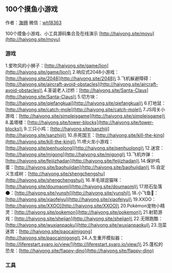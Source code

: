 ## 100个摸鱼小游戏  

作者：[海拥](https://github.com/wanghao221) 微信：[wh18363](http://haiyong.site/wp-content/uploads/2022/01/weixin1220.png)

100个摸鱼小游戏、小工具源码集合及在线演示
[http://haiyong.site/moyu](http://haiyong.site/moyu)

### 游戏

1.爱吹风的小狮子：[http://haiyong.site/game/lion](http://haiyong.site/game/lion)\
2.响应式2048小游戏：[http://haiyong.site/2048](http://haiyong.site/2048)\
3.飞机躲避障碍：[http://haiyong.site/aircraft-avoid-obstacles](http://haiyong.site/aircraft-avoid-obstacles)\
4.圣诞老人过桥：[http://haiyong.site/Santa-Claus](http://haiyong.site/Santa-Claus)\
5.切方块：[http://haiyong.site/qiefangkuai](http://haiyong.site/qiefangkuai)\
6.打地鼠：[http://haiyong.site/catch-mole](http://haiyong.site/catch-mole)\
7.JS闯关小游戏：[http://haiyong.site/simplejsgame](http://haiyong.site/simplejsgame)\
8.盖塔楼：[http://haiyong.site/tower-blocks](http://haiyong.site/tower-blocks)\
9.三只小鸡：[http://haiyong.site/sanzhiji](http://haiyong.site/sanzhiji)\
10.杀死国王：[http://haiyong.site/kill-the-king](http://haiyong.site/kill-the-king)\
11.喷火龙小游戏：[http://haiyong.site/penhuolong](http://haiyong.site/penhuolong)\
12.迷宫：[http://haiyong.site/migong](http://haiyong.site/migong)\
13.飞机炸弹：[http://haiyong.site/feijizhadan](http://haiyong.site/feijizhadan)\
14.保护鸡蛋：[http://haiyong.site/baohujidan](http://haiyong.site/baohujidan)\
15.自定义生成树：[http://haiyong.site/shengchengshu](http://haiyong.site/shengchengshu)\
16.羊毛球逗猫咪：[http://haiyong.site/doumaomi](http://haiyong.site/doumaomi)\
17.陨石坠落🌑：[http://haiyong.site/yunshi](http://haiyong.site/yunshi)\
18.小飞鱼🐳：[http://haiyong.site/xiaofeiyu](http://haiyong.site/xiaofeiyu)\
19.XXOO：[http://haiyong.site/XXOO](http://haiyong.site/XXOO)\
20.Pokémon宠物小精灵：[http://haiyong.site/pokemon](http://haiyong.site/pokemon)\
21.射箭游戏：[http://haiyong.site/shejian](http://haiyong.site/shejian)\
22.无限跑酷：[http://haiyong.site/wuxianpaoku](http://haiyong.site/wuxianpaoku)\
23.泡菜迷宫：[http://haiyong.site/paocaimigong](http://haiyong.site/paocaimigong)\
24.人生重开模拟器：[http://liferestart.syaro.io/view/](http://liferestart.syaro.io/view/)\
25.蓬松的恐龙：[http://haiyong.site/flappy-dino](http://haiyong.site/flappy-dino)

### 工具
